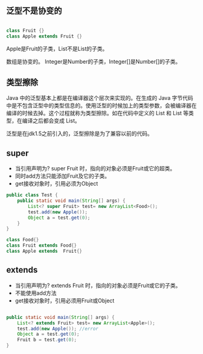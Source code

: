 ## 泛型不是协变的

```java

class Fruit {}
class Apple extends Fruit {}
```

Apple是Fruit的子类，List<Apple>不是List<Fruit>的子类。

数组是协变的。
Integer是Number的子类，Integer[]是Number[]的子类。

## 类型擦除
Java 中的泛型基本上都是在编译器这个层次来实现的。在生成的 Java 字节代码中是不包含泛型中的类型信息的。使用泛型的时候加上的类型参数，会被编译器在编译的时候去掉。这个过程就称为类型擦除。如在代码中定义的 List<Object> 和 List<String> 等类型，在编译之后都会变成 List。

泛型是在jdk1.5之前引入的，泛型擦除是为了兼容以前的代码。

## super

 - 当引用声明为? super Fruit 时，指向的对象必须是Fruit或它的超类。
 - 同时add方法只能添加Fruit及它的子类。
 - get接收对象时，引用必须为Object

```java
public class Test {
    public static void main(String[] args) {
        List<? super Fruit> test= new ArrayList<Food>();
        test.add(new Apple());
        Object a = test.get(0);
    }
}

class Food{}
class Fruit extends Food{}
class Apple extends  Fruit{}


```

## extends

- 当引用声明为? extends Fruit 时，指向的对象必须是Fruit或它的子类。
- 不能使用add方法
- get接收对象时，引用必须用Fruit或Object

```java

public static void main(String[] args) {
    List<? extends Fruit> test= new ArrayList<Apple>();
    test.add(new Apple()); //error
    Object a = test.get(0);
    Fruit b = test.get(0);
}

```
